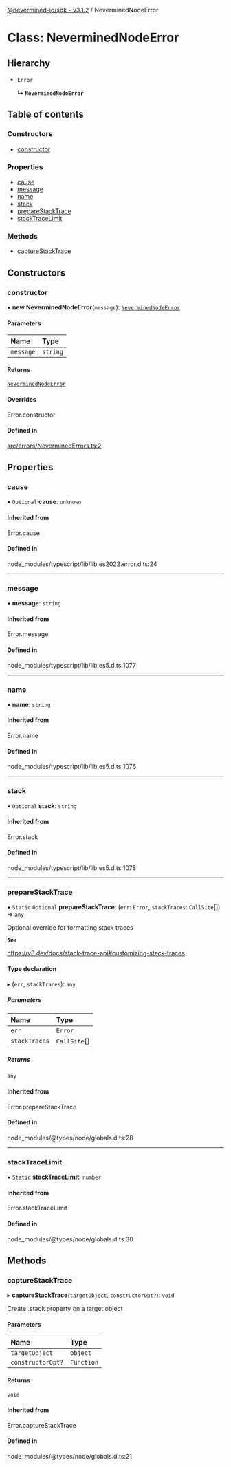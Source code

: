 [@nevermined-io/sdk - v3.1.2](../code-reference.md) / NeverminedNodeError

# Class: NeverminedNodeError

## Hierarchy

- `Error`

  ↳ **`NeverminedNodeError`**

## Table of contents

### Constructors

- [constructor](NeverminedNodeError.md#constructor)

### Properties

- [cause](NeverminedNodeError.md#cause)
- [message](NeverminedNodeError.md#message)
- [name](NeverminedNodeError.md#name)
- [stack](NeverminedNodeError.md#stack)
- [prepareStackTrace](NeverminedNodeError.md#preparestacktrace)
- [stackTraceLimit](NeverminedNodeError.md#stacktracelimit)

### Methods

- [captureStackTrace](NeverminedNodeError.md#capturestacktrace)

## Constructors

### constructor

• **new NeverminedNodeError**(`message`): [`NeverminedNodeError`](NeverminedNodeError.md)

#### Parameters

| Name      | Type     |
| :-------- | :------- |
| `message` | `string` |

#### Returns

[`NeverminedNodeError`](NeverminedNodeError.md)

#### Overrides

Error.constructor

#### Defined in

[src/errors/NeverminedErrors.ts:2](https://github.com/nevermined-io/sdk-js/blob/2d22705038e42694103e3bb3986fa3024de924a6/src/errors/NeverminedErrors.ts#L2)

## Properties

### cause

• `Optional` **cause**: `unknown`

#### Inherited from

Error.cause

#### Defined in

node_modules/typescript/lib/lib.es2022.error.d.ts:24

---

### message

• **message**: `string`

#### Inherited from

Error.message

#### Defined in

node_modules/typescript/lib/lib.es5.d.ts:1077

---

### name

• **name**: `string`

#### Inherited from

Error.name

#### Defined in

node_modules/typescript/lib/lib.es5.d.ts:1076

---

### stack

• `Optional` **stack**: `string`

#### Inherited from

Error.stack

#### Defined in

node_modules/typescript/lib/lib.es5.d.ts:1078

---

### prepareStackTrace

▪ `Static` `Optional` **prepareStackTrace**: (`err`: `Error`, `stackTraces`: `CallSite`[]) => `any`

Optional override for formatting stack traces

**`See`**

https://v8.dev/docs/stack-trace-api#customizing-stack-traces

#### Type declaration

▸ (`err`, `stackTraces`): `any`

##### Parameters

| Name          | Type         |
| :------------ | :----------- |
| `err`         | `Error`      |
| `stackTraces` | `CallSite`[] |

##### Returns

`any`

#### Inherited from

Error.prepareStackTrace

#### Defined in

node_modules/@types/node/globals.d.ts:28

---

### stackTraceLimit

▪ `Static` **stackTraceLimit**: `number`

#### Inherited from

Error.stackTraceLimit

#### Defined in

node_modules/@types/node/globals.d.ts:30

## Methods

### captureStackTrace

▸ **captureStackTrace**(`targetObject`, `constructorOpt?`): `void`

Create .stack property on a target object

#### Parameters

| Name              | Type       |
| :---------------- | :--------- |
| `targetObject`    | `object`   |
| `constructorOpt?` | `Function` |

#### Returns

`void`

#### Inherited from

Error.captureStackTrace

#### Defined in

node_modules/@types/node/globals.d.ts:21
